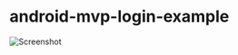 # android-mvp-login-example

![Screenshot](https://github.com/hung-nb/android-mvp-login-example/blob/master/Screen%20Shot%202019-04-12%20at%2010.51.54%20am.png)

